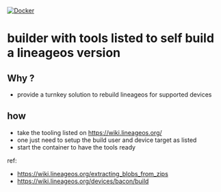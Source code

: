 [![Docker](https://github.com/truatpasteurdotfr/lts20.04-lineageos-builder/actions/workflows/main.yml/badge.svg)](https://github.com/truatpasteurdotfr/lts20.04-lineageos-builder/actions/workflows/main.yml)

# builder with tools listed to self build a lineageos version

## Why ?
- provide a turnkey solution to rebuild lineageos for supported devices

## how
- take the tooling listed on https://wiki.lineageos.org/
- one just need to setup the build user and device target as listed
- start the container to have the tools ready

ref:
- https://wiki.lineageos.org/extracting_blobs_from_zips
- https://wiki.lineageos.org/devices/bacon/build

